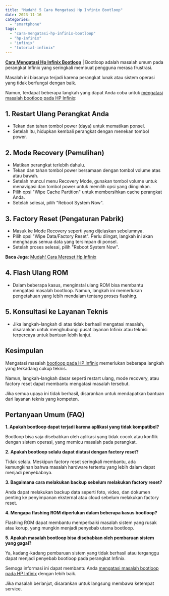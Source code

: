 ```yaml
---
title: "Mudah! 5 Cara Mengatasi Hp Infinix Bootloop"
date: 2023-11-16
categories: 
  - "smartphone"
tags: 
  - "cara-mengatasi-hp-infinix-bootloop"
  - "hp-infinix"
  - "infinix"
  - "tutorial-infinix"
---
```


[**Cara Mengatasi Hp Infinix Bootloop**](https://ajiekusumadhany.com/cara-mengatasi-hp-infinix-bootloop/) | Bootloop adalah masalah umum pada perangkat Infinix yang seringkali membuat pengguna merasa frustrasi.

Masalah ini biasanya terjadi karena perangkat lunak atau sistem operasi yang tidak berfungsi dengan baik.

Namun, terdapat beberapa langkah yang dapat Anda coba untuk [mengatasi masalah bootloop pada HP Infinix](https://ajiekusumadhany.com/cara-mengatasi-hp-infinix-bootloop/):

## 1\. **Restart Ulang Perangkat Anda**

- Tekan dan tahan tombol power (daya) untuk mematikan ponsel.
- Setelah itu, hidupkan kembali perangkat dengan menekan tombol power.

## 2\. **Mode Recovery (Pemulihan)**

- Matikan perangkat terlebih dahulu.
- Tekan dan tahan tombol power bersamaan dengan tombol volume atas atau bawah.
- Setelah muncul menu Recovery Mode, gunakan tombol volume untuk menavigasi dan tombol power untuk memilih opsi yang diinginkan.
- Pilih opsi "Wipe Cache Partition" untuk membersihkan cache perangkat Anda.
- Setelah selesai, pilih "Reboot System Now".

## 3\. **Factory Reset (Pengaturan Pabrik)**

- Masuk ke Mode Recovery seperti yang dijelaskan sebelumnya.
- Pilih opsi "Wipe Data/Factory Reset". Perlu diingat, langkah ini akan menghapus semua data yang tersimpan di ponsel.
- Setelah proses selesai, pilih "Reboot System Now".

**Baca Juga**: [Mudah! Cara Mereset Hp Infinix](https://ajiekusumadhany.com/cara-mereset-hp-infinix/)

## 4\. **Flash Ulang ROM**

- Dalam beberapa kasus, menginstal ulang ROM bisa membantu mengatasi masalah bootloop. Namun, langkah ini memerlukan pengetahuan yang lebih mendalam tentang proses flashing.

## 5\. **Konsultasi ke Layanan Teknis**

- Jika langkah-langkah di atas tidak berhasil mengatasi masalah, disarankan untuk menghubungi pusat layanan Infinix atau teknisi terpercaya untuk bantuan lebih lanjut.

## Kesimpulan

Mengatasi masalah [bootloop pada HP Infinix](https://ajiekusumadhany.com/cara-mengatasi-hp-infinix-bootloop/) memerlukan beberapa langkah yang terkadang cukup teknis.

Namun, langkah-langkah dasar seperti restart ulang, mode recovery, atau factory reset dapat membantu mengatasi masalah tersebut.

Jika semua upaya ini tidak berhasil, disarankan untuk mendapatkan bantuan dari layanan teknis yang kompeten.

## Pertanyaan Umum (FAQ)

**1\. Apakah bootloop dapat terjadi karena aplikasi yang tidak kompatibel?**

Bootloop bisa saja disebabkan oleh aplikasi yang tidak cocok atau konflik dengan sistem operasi, yang memicu masalah pada perangkat.

**2\. Apakah bootloop selalu dapat diatasi dengan factory reset?**

Tidak selalu. Meskipun factory reset seringkali membantu, ada kemungkinan bahwa masalah hardware tertentu yang lebih dalam dapat menjadi penyebabnya.

**3\. Bagaimana cara melakukan backup sebelum melakukan factory reset?**

Anda dapat melakukan backup data seperti foto, video, dan dokumen penting ke penyimpanan eksternal atau cloud sebelum melakukan factory reset.

**4\. Mengapa flashing ROM diperlukan dalam beberapa kasus bootloop?**

Flashing ROM dapat membantu memperbaiki masalah sistem yang rusak atau korup, yang mungkin menjadi penyebab utama bootloop.

**5\. Apakah masalah bootloop bisa disebabkan oleh pembaruan sistem yang gagal?**

Ya, kadang-kadang pembaruan sistem yang tidak berhasil atau terganggu dapat menjadi penyebab bootloop pada perangkat Infinix.

Semoga informasi ini dapat membantu Anda [mengatasi masalah bootloop pada HP Infinix](https://ajiekusumadhany.com/cara-mengatasi-hp-infinix-bootloop/) dengan lebih baik.

Jika masalah berlanjut, disarankan untuk langsung membawa ketempat service.
